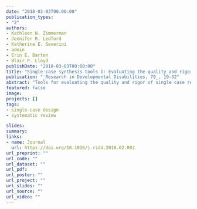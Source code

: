 ```yaml
---
date: "2018-03-03T00:00:00"
publication_types:
- "2"
authors:
- Kathleen N. Zimmerman
- Jennifer R. Ledford
- Katherine E. Severini
- admin
- Erin E. Barton
- Blair P. Lloyd
publishDate: "2018-03-03T00:00:00"
title: "Single-case synthesis tools I: Evaluating the quality and rigor of research on antecedent sensory-based interventions"
publication: "_Research in Developmental Disabilities, 79_, 19-32"
abstract: "Tools for evaluating the quality and rigor of single case research designs (SCD) are often used when conducting SCD syntheses. Preferred components include evaluations of design features related to the internal validity of SCD to obtain quality and/or rigor ratings. Three tools for evaluating the quality and rigor of SCD (Council for Exceptional Children, What Works Clearinghouse, and Single-Case Analysis and Design Framework) were compared to determine if conclusions regarding the effectiveness of antecedent sensory-based interventions for young children changed based on choice of quality evaluation tool. Evaluation of SCD quality differed across tools, suggesting selection of quality evaluation tools impacts evaluation findings. Suggestions for selecting an appropriate quality and rigor assessment tool are provided and across-tool conclusions are drawn regarding the quality and rigor of studies. Finally, authors provide guidance for using quality evaluations in conjunction with outcome analyses when conducting syntheses of interventions evaluated in the context of SCD."
featured: false
image: 
projects: []
tags: 
- single-case design
- systematic review

slides: 
summary: 
links:
- name: Journal
  url: https://doi.org/10.1016/j.ridd.2018.02.003
url_preprint: ""
url_code: ""
url_dataset: ""
url_pdf: 
url_poster: ""
url_project: ""
url_slides: ""
url_source: ""
url_video: ""
---
```

